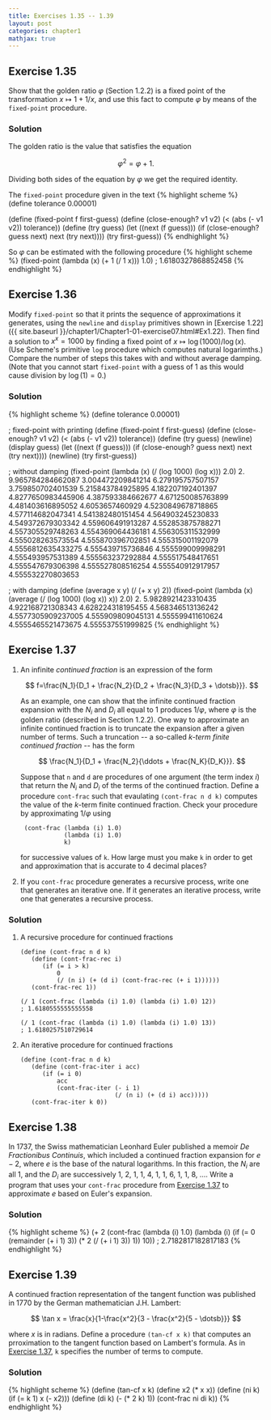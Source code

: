 ```yaml
---
title: Exercises 1.35 -- 1.39
layout: post
categories: chapter1
mathjax: true
---
```


## Exercise 1.35

Show that the golden ratio $\varphi$ (Section 1.2.2) is a fixed point
of the transformation $x\mapsto 1+1/x$, and use this fact to compute
$\varphi$ by means of the `fixed-point` procedure.

### Solution

The golden ratio is the value that satisfies the equation

$$
\varphi^2 = \varphi + 1.
$$

Dividing both sides of the equation by $\varphi$ we get the required
identity.

The `fixed-point` procedure given in the text
{% highlight scheme %}
(define tolerance 0.00001)
 
(define (fixed-point f first-guess)
    (define (close-enough? v1 v2)
        (< (abs (- v1 v2)) tolerance))
    (define (try guess)
        (let ((next (f guess)))
             (if (close-enough? guess next)
                 next
                 (try next))))
    (try first-guess))
{% endhighlight %}

So $\varphi$ can be estimated with the following procedure
{% highlight scheme %}
(fixed-point (lambda (x) (+ 1 (/ 1 x))) 1.0)
; 1.6180327868852458
{% endhighlight %}

## Exercise 1.36

Modify `fixed-point` so that it prints the sequence of approximations
it generates, using the `newline` and `display` primitives shown in
[Exercise 1.22]({{ site.baseurl }}/chapter1/Chapter1-01-exercise07.html#Ex1.22).
Then find a solution to $x^x = 1000$ by finding a fixed point of
$x \mapsto \log(1000)/\log(x)$. (Use Scheme's primitive `log` procedure
which computes natural logarimths.) Compare the number of steps this
takes with and without average damping. (Note that you cannot start
`fixed-point` with a guess of 1 as this would cause division by
$\log(1) = 0$.)

### Solution

{% highlight scheme %}
(define tolerance 0.00001)

; fixed-point with printing 
(define (fixed-point f first-guess)
    (define (close-enough? v1 v2)
        (< (abs (- v1 v2)) tolerance))
    (define (try guess)
        (newline)
        (display guess)
        (let ((next (f guess)))
             (if (close-enough? guess next)
                 next
                 (try next))))
    (newline)
    (try first-guess))

; without damping
(fixed-point (lambda (x) (/ (log 1000) (log x))) 2.0)
2.
9.965784284662087
3.004472209841214
6.279195757507157
3.759850702401539
5.215843784925895
4.182207192401397
4.8277650983445906
4.387593384662677
4.671250085763899
4.481403616895052
4.6053657460929
4.5230849678718865
4.577114682047341
4.541382480151454
4.564903245230833
4.549372679303342
4.559606491913287
4.552853875788271
4.557305529748263
4.554369064436181
4.556305311532999
4.555028263573554
4.555870396702851
4.555315001192079
4.5556812635433275
4.555439715736846
4.555599009998291
4.555493957531389
4.555563237292884
4.555517548417651
4.555547679306398
4.555527808516254
4.555540912917957
4.555532270803653

; with damping
(define (average x y) (/ (+ x y) 2))
(fixed-point (lambda (x) (average (/ (log 1000) (log x)) x)) 2.0)
2.
5.9828921423310435
4.922168721308343
4.628224318195455
4.568346513136242
4.5577305909237005
4.555909809045131
4.555599411610624
4.5555465521473675
4.555537551999825
{% endhighlight %}

<a name="Ex1.37"> </a>

## Exercise 1.37

1. An infinite _continued fraction_ is an expression of the form

   $$
   f=\frac{N_1}{D_1 + \frac{N_2}{D_2 + \frac{N_3}{D_3 + \dotsb}}}.
   $$
   
   As an example, one can show that the infinite continued fraction
   expansion with the $N_i$ and $D_i$ all equal to 1 produces
   $1/\varphi$, where $\varphi$ is the golden ratio (described in
   Section 1.2.2). One way to approximate an infinite continued
   fraction is to truncate the expansion after a given number of terms.
   Such a truncation -- a so-called _$k$-term finite continued
   fraction_ -- has the form

   $$
   \frac{N_1}{D_1 + \frac{N_2}{\ddots + \frac{N_K}{D_K}}}.
   $$

   Suppose that `n` and `d` are procedures of one argument (the term
   index $i$) that return the $N_i$ and $D_i$ of the terms of the
   continued fraction. Define a procedure `cont-frac` such that
   evaulating `(cont-frac n d k)` computes the value of the $k$-term
   finite continued fraction. Check your procedure by approximating
   $1/\varphi$ using
   
        (cont-frac (lambda (i) 1.0)
                   (lambda (i) 1.0)
                   k)
                   
   for successive values of `k`. How large must you make
   `k` in order to get and approximation that is accurate to 4
   decimal places?
   
2. If you `cont-frac` procedure generates a recursive process, write
   one that generates an iterative one. If it generates an iterative
   process, write one that generates a recursive process.

### Solution

1. A recursive procedure for continued fractions

       (define (cont-frac n d k)
          (define (cont-frac-rec i)
             (if (= i > k)
                 0
                 (/ (n i) (+ (d i) (cont-frac-rec (+ i 1))))))
          (cont-frac-rec 1))
       
       (/ 1 (cont-frac (lambda (i) 1.0) (lambda (i) 1.0) 12))
       ; 1.6180555555555558
            
       (/ 1 (cont-frac (lambda (i) 1.0) (lambda (i) 1.0) 13))
       ; 1.6180257510729614

2. An iterative procedure for continued fractions

       (define (cont-frac n d k)
          (define (cont-frac-iter i acc)
             (if (= i 0)
                 acc 
                 (cont-frac-iter (- i 1)
                                 (/ (n i) (+ (d i) acc)))))
          (cont-frac-iter k 0))


## Exercise 1.38

In 1737, the Swiss mathematician Leonhard Euler published a memoir
_De Fractionibus Continuis_, which included a continued fraction
expansion for $e - 2$, where $e$ is the base of the natural logarithms.
In this fraction, the $N_i$ are all 1, and the $D_i$ are successively
1, 2, 1, 1, 4, 1, 1, 6, 1, 1, 8, .... Write a program that uses
your `cont-frac` procedure from [Exercise 1.37](#Ex1.37) to approximate
$e$ based on Euler's expansion.

### Solution

{% highlight scheme %}
(+ 2 (cont-frac (lambda (i) 1.0)
                (lambda (i) (if (= 0 (remainder (+ i 1) 3))
                                (* 2 (/ (+ i 1) 3))
                                1))
               10))
; 2.7182817182817183
{% endhighlight %}

## Exercise 1.39

A continued fraction representation of the tangent function was
published in 1770 by the German mathematician J.H. Lambert:

$$
\tan x = \frac{x}{1-\frac{x^2}{3 - \frac{x^2}{5 - \dotsb}}}
$$

where $x$ is in radians. Define a procedure `(tan-cf x k)` that
computes an prroximation to the tangent function based on Lambert's
formula. As in [Exercise 1.37](#Ex1.37), `k` specifies the number of
terms to compute.

### Solution

{% highlight scheme %}
(define (tan-cf x k)
    (define x2 (* x x))
    (define (ni k) (if (= k 1) x (- x2)))
    (define (di k) (- (* 2 k) 1))
    (cont-frac ni di k))
{% endhighlight %}
